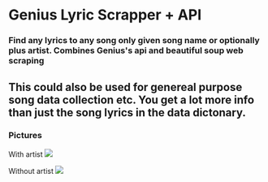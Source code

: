 # Genius Lyric Scrapper + API 
### Find any lyrics to any song only given song name or optionally plus artist. Combines Genius's api and beautiful soup web scraping

## This could also be used for genereal purpose song data collection etc. You get a lot more info than just the song lyrics in the data dictonary.

### Pictures

With artist
<img src="https://i.imgur.com/ytpNdYi.png"/>

Without artist
<img src="https://i.imgur.com/O76B6m2.png"/>
